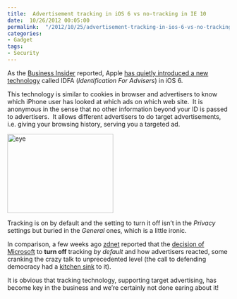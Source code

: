 ```yaml
---
title:  Advertisement tracking in iOS 6 vs no-tracking in IE 10
date:  10/26/2012 00:05:00
permalink:  "/2012/10/25/advertisement-tracking-in-ios-6-vs-no-tracking-in-ie-10/"
categories:
- Gadget
tags:
- Security
---
```

<p>As the <a href="http://www.businessinsider.com/">Business Insider</a> reported, Apple <a href="http://www.businessinsider.com/ifa-apples-iphone-tracking-in-ios-6-2012-10">has quietly introduced a new technology</a> called IDFA (<em>Identification For Advisers</em>) in iOS 6.</p>  <p>This technology is similar to cookies in browser and advertisers to know which iPhone user has looked at which ads on which web site.&#160; It is anonymous in the sense that no other information beyond your ID is passed to advertisers.&#160; It allows different advertisers to do target advertisements, i.e. giving your browsing history, serving you a targeted ad.</p>  <p><a href="http://www.businessinsider.com/ifa-apples-iphone-tracking-in-ios-6-2012-10"><img alt="eye" src="http://static6.businessinsider.com/image/5040f640eab8eaf542000008-400-300/eye.jpg?maxX=378&amp;maxY=284" width="240" height="180" /></a></p>  <p>Tracking is on by default and the setting to turn it off isn’t in the <em>Privacy</em> settings but buried in the <em>General</em> ones, which is a little ironic.</p>  <p>In comparison, a few weeks ago <a href="http://www.zdnet.com">zdnet</a> reported that the <a href="http://www.zdnet.com/the-do-not-track-standard-has-crossed-into-crazy-territory-7000005502/">decision of Microsoft</a> to <strong>turn off</strong> tracking <em>by default</em> and how advertisers reacted, some cranking the crazy talk to unprecedented level (the call to defending democracy had a <a href="http://www.urbandictionary.com/define.php?term=kitchen%20sink">kitchen sink</a> to it).</p>  <p>It is obvious that tracking technology, supporting target advertising, has become key in the business and we’re certainly not done earing about it!</p>